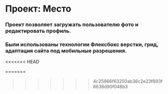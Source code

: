 # Проект: Место

### Проект позволяет загружать пользователю фото и редактировать профиль.
### Были использованы технологии Флексбокс верстки, грид, адаптация сайта под мобильные разрешения.









<<<<<<< HEAD

=======
>>>>>>> 4c25966f63250ab36c2e23f693f8638d90f048b3
